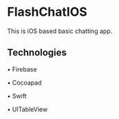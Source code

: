 # FlashChatIOS

This is iOS based basic chatting app.

## Technologies

• Firebase

• Cocoapad

• Swift

• UITableView
